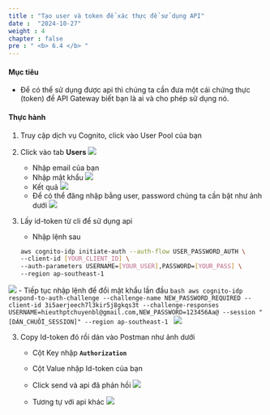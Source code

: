 ```yaml
---
title : "Tạo user và token để xác thực để sử dụng API"
date :  "2024-10-27" 
weight : 4
chapter : false
pre : " <b> 6.4 </b> "
---
```


#### Mục tiêu
- Để có thể sử dụng được api thì chúng ta cần đưa một cái chứng thực (token) để API Gateway biết bạn là ai và cho phép sử dụng nó.

#### Thực hành
1. Truy cập dịch vụ Cognito, click vào User Pool của bạn
2. Click vào tab **Users**
![](/workshop01-AWS-FCJ-2025/images/6-4/01.png?width=50pc)
    - Nhập email của bạn 
    - Nhập mật khẩu
![](/workshop01-AWS-FCJ-2025/images/6-4/02.png?width=50pc)
    - Kết quả
![](/workshop01-AWS-FCJ-2025/images/6-4/03.png?width=50pc)
    - Để có thể đăng nhập bằng user, password chúng ta cần bật như ảnh dưới 
![](/workshop01-AWS-FCJ-2025/images/6-4/04.png?width=50pc)

2. Lấy id-token từ cli để sử dụng api
    - Nhập lệnh sau
    ```bash
    aws cognito-idp initiate-auth --auth-flow USER_PASSWORD_AUTH \
    --client-id [YOUR_CLIENT_ID] \
    --auth-parameters USERNAME=[YOUR_USER],PASSWORD=[YOUR_PASS] \
    --region ap-southeast-1
    ```
![](/workshop01-AWS-FCJ-2025/images/6-4/05.png?width=50pc)
    - Tiếp tục nhập lệnh để đổi mật khẩu lần đầu
    ```bash
    aws cognito-idp respond-to-auth-challenge --challenge-name NEW_PASSWORD_REQUIRED --client-id 3i5aerjeech7l3kir5j8gkqs3t --challenge-responses USERNAME=hieuthptchuyenbl@gmail.com,NEW_PASSWORD=123456Aa@ --session "[DÁN_CHUỖI_SESSION]" --region ap-southeast-1
    ```
![](/workshop01-AWS-FCJ-2025/images/6-4/06.png?width=50pc)

3. Copy Id-token đó rồi dán vào Postman như ảnh dưới
    - Cột Key nhập **`Authorization`**
    - Cột Value nhập Id-token của bạn
    - Click send và api đã phản hồi
![](/workshop01-AWS-FCJ-2025/images/6-4/07.png?width=50pc)

    - Tương tự với api khác
![](/workshop01-AWS-FCJ-2025/images/6-4/08.png?width=50pc)
    

